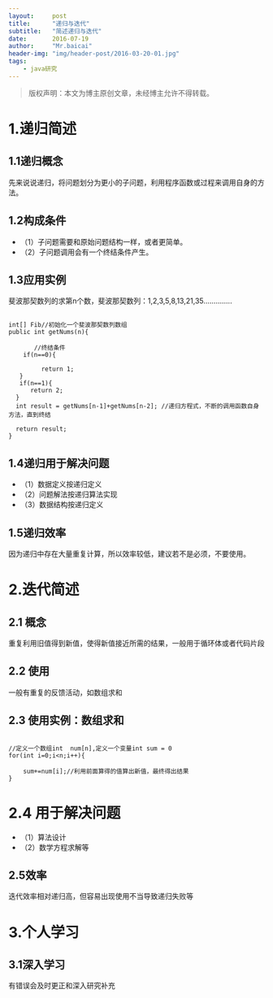```yaml
---
layout:     post
title:      "递归与迭代"
subtitle:   "简述递归与迭代"
date:       2016-07-19
author:     "Mr.baicai"
header-img: "img/header-post/2016-03-20-01.jpg"
tags:
    - java研究
---
```


> 版权声明：本文为博主原创文章，未经博主允许不得转载。

# 1.递归简述

##  1.1递归概念

先来说说递归，将问题划分为更小的子问题，利用程序函数或过程来调用自身的方法。

##  1.2构成条件
* （1）子问题需要和原始问题结构一样，或者更简单。
* （2）子问题调用会有一个终结条件产生。

##  1.3应用实例

斐波那契数列的求第n个数，斐波那契数列：1,2,3,5,8,13,21,35..............

```

int[] Fib//初始化一个斐波那契数列数组
public int getNums(n){

       //终结条件
    if(n==0){
        
         return 1;
   }
   if(n==1){
      return 2;
  }
  int result = getNums[n-1]+getNums[n-2]; //递归方程式，不断的调用函数自身方法，直到终结
  
  return result;
}

```

##  1.4递归用于解决问题
* （1）数据定义按递归定义
* （2）问题解法按递归算法实现
* （3）数据结构按递归定义

##  1.5递归效率

 因为递归中存在大量重复计算，所以效率较低，建议若不是必须，不要使用。
 
#   2.迭代简述

##  2.1 概念
 
 重复利用旧值得到新值，使得新值接近所需的结果，一般用于循环体或者代码片段

 
## 2.2 使用
 
 一般有重复的反馈活动，如数组求和
 
## 2.3 使用实例：数组求和
 
```

//定义一个数组int  num[n],定义一个变量int sum = 0
for(int i=0;i<n;i++){
 
    sum+=num[i];//利用前面算得的值算出新值，最终得出结果
}

```

# 2.4 用于解决问题
* （1）算法设计
* （2）数学方程求解等

##  2.5效率

迭代效率相对递归高，但容易出现使用不当导致递归失败等

# 3.个人学习

##  3.1深入学习

有错误会及时更正和深入研究补充
